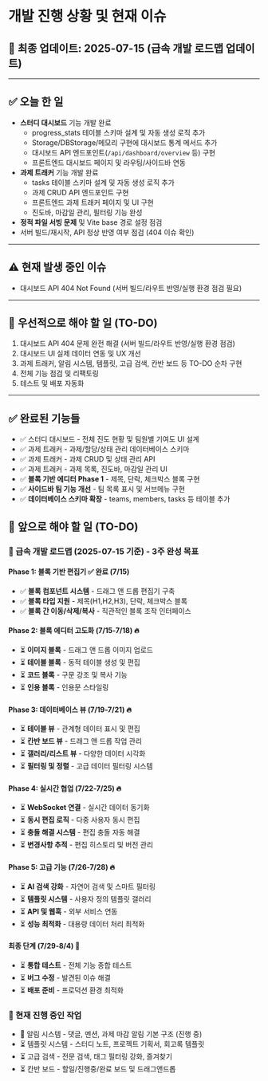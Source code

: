 # 개발 진행 상황 및 현재 이슈

## 📅 최종 업데이트: 2025-07-15 (급속 개발 로드맵 업데이트)

---

## ✅ 오늘 한 일

- **스터디 대시보드** 기능 개발 완료
  - progress_stats 테이블 스키마 설계 및 자동 생성 로직 추가
  - Storage/DBStorage/메모리 구현에 대시보드 통계 메서드 추가
  - 대시보드 API 엔드포인트(`/api/dashboard/overview` 등) 구현
  - 프론트엔드 대시보드 페이지 및 라우팅/사이드바 연동
- **과제 트래커** 기능 개발 완료
  - tasks 테이블 스키마 설계 및 자동 생성 로직 추가
  - 과제 CRUD API 엔드포인트 구현
  - 프론트엔드 과제 트래커 페이지 및 UI 구현
  - 진도바, 마감일 관리, 필터링 기능 완성
- **정적 파일 서빙 문제** 및 Vite base 경로 설정 점검
- 서버 빌드/재시작, API 정상 반영 여부 점검 (404 이슈 확인)

---

## ⚠️ 현재 발생 중인 이슈

- 대시보드 API 404 Not Found (서버 빌드/라우트 반영/실행 환경 점검 필요)

---

## 📝 우선적으로 해야 할 일 (TO-DO)

1. 대시보드 API 404 문제 완전 해결 (서버 빌드/라우트 반영/실행 환경 점검)
2. 대시보드 UI 실제 데이터 연동 및 UX 개선
3. 과제 트래커, 알림 시스템, 템플릿, 고급 검색, 칸반 보드 등 TO-DO 순차 구현
4. 전체 기능 점검 및 리팩토링
5. 테스트 및 배포 자동화 
-------------------------------------------------------------------------
## ✅ 완료된 기능들

- ✅ 스터디 대시보드 - 전체 진도 현황 및 팀원별 기여도 UI 설계
- ✅ 과제 트래커 - 과제/할당/상태 관리 데이터베이스 스키마
- ✅ 과제 트래커 - 과제 CRUD 및 상태 관리 API
- ✅ 과제 트래커 - 과제 목록, 진도바, 마감일 관리 UI
- ✅ **블록 기반 에디터 Phase 1** - 제목, 단락, 체크박스 블록 구현
- ✅ **사이드바 팀 기능 개선** - 팀 목록 표시 및 서브메뉴 구현
- ✅ **데이터베이스 스키마 확장** - teams, members, tasks 등 테이블 추가

## 📝 앞으로 해야 할 일 (TO-DO)

### 🚀 급속 개발 로드맵 (2025-07-15 기준) - 3주 완성 목표

#### Phase 1: 블록 기반 편집기 ✅ 완료 (7/15)
- ✅ **블록 컴포넌트 시스템** - 드래그 앤 드롭 편집기 구축
- ✅ **블록 타입 지원** - 제목(H1,H2,H3), 단락, 체크박스 블록
- ✅ **블록 간 이동/삭제/복사** - 직관적인 블록 조작 인터페이스

#### Phase 2: 블록 에디터 고도화 (7/15-7/18) 🔥
- ⏳ **이미지 블록** - 드래그 앤 드롭 이미지 업로드
- ⏳ **테이블 블록** - 동적 테이블 생성 및 편집
- ⏳ **코드 블록** - 구문 강조 및 복사 기능
- ⏳ **인용 블록** - 인용문 스타일링

#### Phase 3: 데이터베이스 뷰 (7/19-7/21) 🔥
- ⏳ **테이블 뷰** - 관계형 데이터 표시 및 편집
- ⏳ **칸반 보드 뷰** - 드래그 앤 드롭 작업 관리
- ⏳ **갤러리/리스트 뷰** - 다양한 데이터 시각화
- ⏳ **필터링 및 정렬** - 고급 데이터 필터링 시스템

#### Phase 4: 실시간 협업 (7/22-7/25) 🔥
- ⏳ **WebSocket 연결** - 실시간 데이터 동기화
- ⏳ **동시 편집 로직** - 다중 사용자 동시 편집
- ⏳ **충돌 해결 시스템** - 편집 충돌 자동 해결
- ⏳ **변경사항 추적** - 편집 히스토리 및 버전 관리

#### Phase 5: 고급 기능 (7/26-7/28) 🔥
- ⏳ **AI 검색 강화** - 자연어 검색 및 스마트 필터링
- ⏳ **템플릿 시스템** - 사용자 정의 템플릿 갤러리
- ⏳ **API 및 웹훅** - 외부 서비스 연동
- ⏳ **성능 최적화** - 대용량 데이터 처리 최적화

#### 최종 단계 (7/29-8/4) 🎯
- ⏳ **통합 테스트** - 전체 기능 종합 테스트
- ⏳ **버그 수정** - 발견된 이슈 해결
- ⏳ **배포 준비** - 프로덕션 환경 최적화

### 🔄 현재 진행 중인 작업
- 🔄 알림 시스템 - 댓글, 멘션, 과제 마감 알림 기본 구조 (진행 중)
- ⏳ 템플릿 시스템 - 스터디 노트, 프로젝트 기획서, 회고록 템플릿
- ⏳ 고급 검색 - 전문 검색, 태그 필터링 강화, 즐겨찾기
- ⏳ 칸반 보드 - 할일/진행중/완료 보드 및 드래그앤드롭